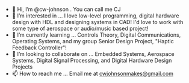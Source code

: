 - 👋 Hi, I’m @cw-johnson . You can call me CJ
- 👀 I’m interested in ...
   I love low-level programming, digital hardware design with HDL and designing systems in CAD! I'd love to work with some type of aerospace or audio/music based project!
- 🌱 I’m currently learning ...
   Controls Theory, Digital Communications, Operating Systems, and my group Senior Design Project, "Haptic Feedback Controller"!
- 💞️ I’m looking to collaborate on ...
   Embedded Systems, Aerospace Systems, Digital Signal Processing, and Digital Hardware Design Projects
- 📫 How to reach me ...
   Email me at cwjohnsonmakes@gmail.com
   

<!---
cw-johnson/cw-johnson is a ✨ special ✨ repository because its `README.md` (this file) appears on your GitHub profile.
You can click the Preview link to take a look at your changes.
--->
